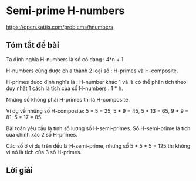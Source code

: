 # Semi-prime H-numbers
https://open.kattis.com/problems/hnumbers

## Tóm tắt đề bài

Ta định nghĩa H-numbers là số có dạng : 4*n + 1.

H-numbers cũng được chia thành 2 loại số : H-primes và H-composite.

H-primes được định nghĩa là : H-number khác 1 và là có thể phân tích theo duy nhất 1 cách là tích của số H-numbers : 1 * h.

Những số không phải H-primes thì là H-composite.

Ví dụ về những số H-composite: 5 * 5 = 25, 5 * 9 = 45, 5 * 13 = 65, 9 * 9 = 81, 5 * 17 = 85.

Bài toán yêu cầu là tính số lượng số H-semi-primes. Số H-semi-prime là tích của chính xác 2 số H-primes. 

Các số ở ví dụ trên đều là H-semi-prime, nhưng số 5 * 5 * 5 = 125 thì không vì nó là tích của 3 số H-primes.

## Lời giải




